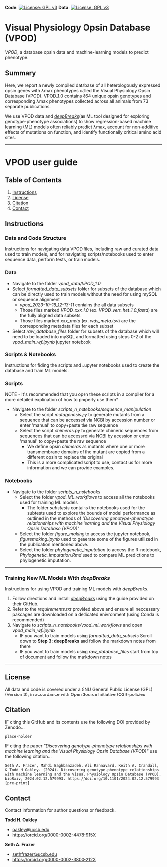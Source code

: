 **Code**: [![License: GPL v3](https://img.shields.io/badge/License-GPLv3-blue.svg)](https://www.gnu.org/licenses/gpl-3.0) **Data**: [![License: GPL v3](https://img.shields.io/badge/License-GPLv3-blue.svg)](https://www.gnu.org/licenses/gpl-3.0) 

# Visual Physiology Opsin Database (VPOD)
_VPOD_, a database opsin data and machine-learning models to predict phenotype.

## Summary
Here, we report a newly compiled database of all heterologously expressed opsin genes with λmax phenotypes called the Visual Physiology Opsin Database (VPOD). VPOD_1.0 contains 864 unique opsin genotypes and corresponding λmax phenotypes collected across all animals from 73 separate publications. 

We use VPOD data and _[deepBreaks](https://github.com/omicsEye/deepbreaks)_(an ML tool designed for exploring genotype-phenotype associations) to show regression-based machine learning (ML) models often reliably predict λmax, account for non-additive effects of mutations on function, and identify functionally critical amino acid sites. 

---

# VPOD user guide #

## Table of Contents

1. [Instructions](#Instructions)
2. [License](#license)
3. [Citation](#citation)
4. [Contact](#contact)

## Instructions

### Data and Code Structure
Instructions for navigating data VPOD files, including raw and curated data used to train models, and for navigating scripts/notebooks used to enter sequence data, perform tests, or train models.
  ### Data
  * Navigate to the folder _vpod_data/VPOD_1.0_ 
  * Select _formatted_data_subsets_ folder for subsets of the database which can be directly used to train models without the need for using mySQL or sequence alignment
      - _vpod_2023-10-16_12-13-11_ contains the all data subsets
      - Those files marked _VPOD_xxx_1.0_ (ex. _VPOD_vert_het_1.0.fasta_) are the fully aligned data subsets 
      - Those files marked _xxx_meta_ (ex. _wds_meta.tsv_) are the corresponding metadata files for each subset
  * Select _raw_database_files_ folder for subsets of the database which will need to be loaded into mySQL and formatted using steps 0-2 of the _vpod_main_wf.ipynb_ jupyter notebook

  ### Scripts & Notebooks
  Instructions for fiding the scripts and Jupyter notebooks used to create the database and train ML models. 
   ### Scripts
   NOTE - It's recommended that you open these scripts in a compiler for a more detailed explination of how to properly use them* 
   * Navigate to the folder _scripts_n_notebooks/sequence_manipulation_
       - Select the script _mutagenesis.py_ to generate mutants from a sequence that can be accessed via NCBI by accession number or enter 'manual' to copy+paste the raw sequence
       - Select the script _chimeras.py_ to generate chimeric sequences from sequences that can be accessed via NCBI by acession or enter 'manual' to copy+paste the raw sequence
           - We define opsin _chimeras_ as mutants where one or more transmembrane domains of the mutant are copied from a different opsin to replace the original
           - This is a more complicated script to use, contact us for more information and we can provide examples. 
   ### Notebooks
   * Navigate to the folder _scripts_n_notebooks_
       - Select the folder _vpod_ML_workflows_ to access all the notebooks used for training ML models
           - The folder _substests_ contains the notebooks used for the subtests used to explore the bounds of model performance as outlined in the methods of "_Discovering genotype-phenotype relationships with machine learning and the Visual Physiology Opsin Database (VPOD)_"
       - Select the folder _figure_making_ to access the jupyter notebook, _figuremaking.ipynb_ used to generate some of the figures utilized in the publication mentioned above.
       - Select the folder _phylogenetic_imputation_ to access the R-notebook, _Phylogenetic_Imputation.Rmd_ used to compare ML predictions to phylogenetic imputation. 
---

### Training New ML Models With _deepBreaks_
Instructions for using VPOD and training ML models with _deepBreaks_.
  1. Follow directions and install _[deepBreaks](https://github.com/omicsEye/deepbreaks)_ using the guide provided on their GitHub.
  2. Refer to the _requirements.txt_ provided above and ensure all neccessary pakcages are downloaded on a dedicated enivronment (using Conda is recommended)
  3. Navigate to _scripts_n_notebooks/vpod_ml_workflows_ and open _vpod_main_wf.ipynb_
     - IF you want to train models using _formatted_data_subsets_ Scroll down to **Step 3: deepBreaks** and follow the markdown notes from there
     - IF you want to train models using _raw_database_files_ start from top of document and follow the markdown notes
     
---

## License
All data and code is covered under a GNU General Public License (GPL)(Version 3), in accordance with Open Source Initiative (OSI)-policies

## Citation
IF citing this GitHub and its contents use the following DOI provided by Zenodo...

    place-holder
    
IF citing the paper _"Discovering genotype-phenotype relationships with machine learning and the Visual Physiology Opsin Database (VPOD)"_ use the following citation...

    Seth A. Frazer, Mahdi Baghbanzadeh, Ali Rahnavard, Keith A. Crandall, & Todd H Oakley. (2024). Discovering genotype-phenotype relationships with machine learning and the Visual Physiology Opsin Database (VPOD). bioRxiv, 2024.02.12.579993. https://doi.org/10.1101/2024.02.12.579993 [pre-print]
    
## Contact
Contact information for author questions or feedback.

**Todd H. Oakley**  
  * oakley@ucsb.edu
  * https://orcid.org/0000-0002-4478-915X

**Seth A. Frazer** 
  * sethfrazer@ucsb.edu
  * https://orcid.org/0000-0002-3800-212X


